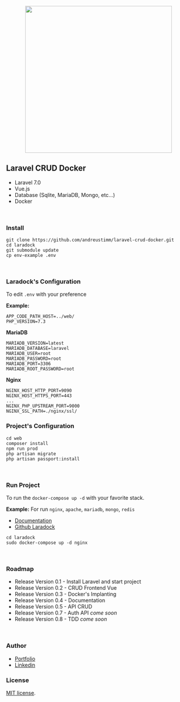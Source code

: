 <p align="center"><img src="https://res.cloudinary.com/dtfbvvkyp/image/upload/v1566331377/laravel-logolockup-cmyk-red.svg" width="400"></p>

## Laravel CRUD Docker

- Laravel 7.0
- Vue.js
- Database (Sqlite, MariaDB, Mongo, etc...)
- Docker

<br>

### Install

```
git clone https://github.com/andreustimm/laravel-crud-docker.git
cd laradock
git submodule update
cp env-example .env
```

<br>

### Laradock's Configuration

To edit `.env` with your preference

**Example:**

```
APP_CODE_PATH_HOST=../web/
PHP_VERSION=7.3
```

**MariaDB**

```
MARIADB_VERSION=latest
MARIADB_DATABASE=laravel
MARIADB_USER=root
MARIADB_PASSWORD=root
MARIADB_PORT=3306
MARIADB_ROOT_PASSWORD=root
```

**Nginx**

```
NGINX_HOST_HTTP_PORT=9090
NGINX_HOST_HTTPS_PORT=443
...
NGINX_PHP_UPSTREAM_PORT=9000
NGINX_SSL_PATH=./nginx/ssl/
```

### Project's Configuration
```
cd web
composer install
npm run prod
php artisan migrate
php artisan passport:install
```

<br>

### Run Project

To run the `docker-compose up -d` with your favorite stack.

**Example:** For run `nginx`, `apache`, `mariadb`, `mongo`, `redis`

- [Documentation](https://laradock.io/)
- [Github Laradock](https://github.com/laradock/laradock)

```
cd laradock
sudo docker-compose up -d nginx
```

<br>

### Roadmap

- Release Version 0.1 - Install Laravel and start project
- Release Version 0.2 - CRUD Frontend Vue
- Release Version 0.3 - Docker's Implanting
- Release Version 0.4 - Documentation
- Release Version 0.5 - API CRUD
- Release Version 0.7 - Auth API *come soon*
- Release Version 0.8 - TDD *come soon*

<br>

### Author

- [Portfolio](https://www.zorbit.com.br/portfolio)
- [Linkedin](https://www.linkedin.com/in/andreus-timm-2490b134/)

### License

[MIT license](https://opensource.org/licenses/MIT).
